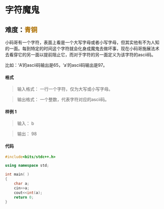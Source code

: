 # <font face ="黑体">字符魔鬼</font>
## 难度：<font face ="黑体" font color="#ae7000">青铜</font>

小码哥有一个字符，表面上看是一个大写字母或者小写字母，但其实他有不为人知的一面。每到特定的时间这个字符就会化身成魔鬼去做坏事，现在小码哥施展法术去看穿它的另一面以提前阻止它，而对于字符的另一面定义为该字符的ascii码。

比如：‘A’的ascii码输出是65，‘a’的ascii码输出是97。
#### 格式
>输入格式：
一行一个字符，仅为大写或小写字母。

>输出格式：
一个整数，代表字符对应的ascii码。

#### 样例 1
>输入：
b

>输出：
98


#### 代码
```C++
#include<bits/stdc++.h> 

using namespace std;

int main( )
{
    char a;
    cin>>a;
    cout<<int(a);
    return 0;
}
```